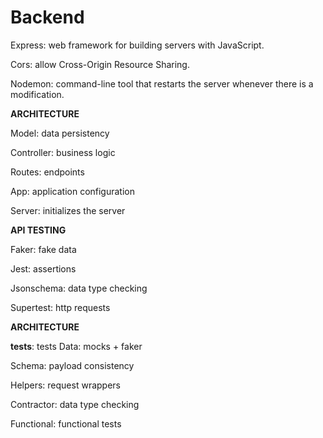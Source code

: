 # Backend

Express: web framework for building servers with JavaScript.  

Cors: allow Cross-Origin Resource Sharing.

Nodemon: command-line tool that restarts the server whenever there is a modification.

**ARCHITECTURE**

Model: data persistency

Controller: business logic

Routes: endpoints

App: application configuration

Server: initializes the server

**API TESTING**

Faker: fake data

Jest: assertions

Jsonschema: data type checking

Supertest: http requests

**ARCHITECTURE**

__tests__: tests
Data: mocks + faker  

Schema: payload consistency  

Helpers: request wrappers  

Contractor: data type checking

Functional: functional tests
